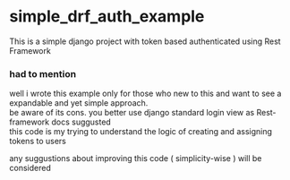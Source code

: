 # simple_drf_auth_example
This is a simple django project with token based authenticated using Rest Framework  

### had to mention  
well i wrote this example only for those who new to this and want to see a expandable and yet simple approach.  
be aware of its cons. 
you better use django standard login view as Rest-framework docs suggusted  
this code is my trying to understand the logic of creating and assigning tokens to users

any suggustions about improving this code ( simplicity-wise ) will be considered 